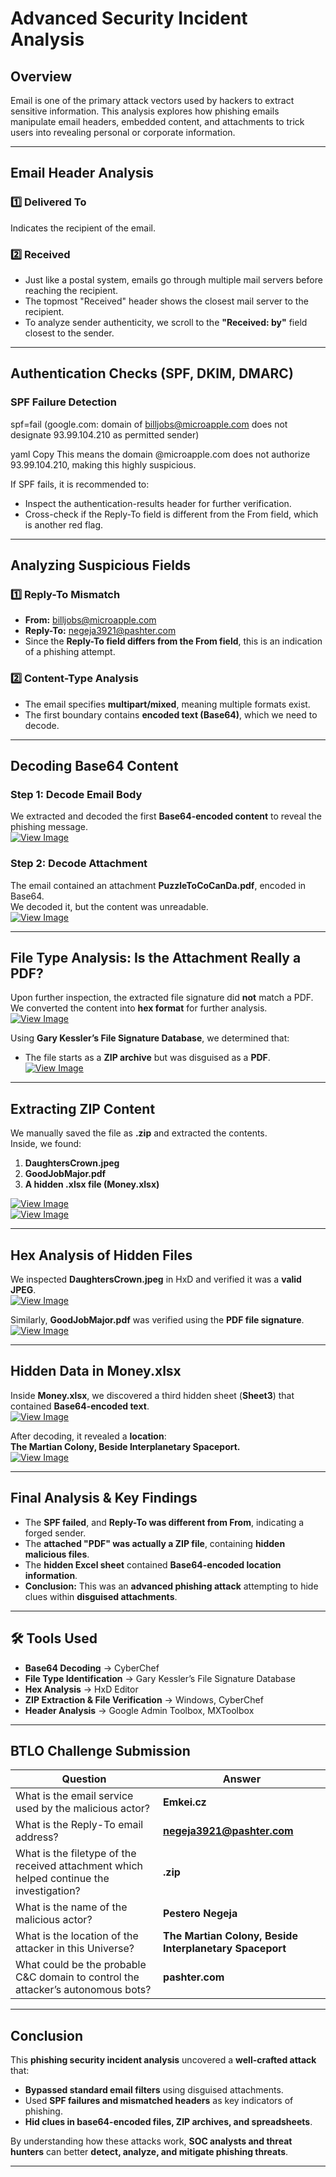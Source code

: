 # Advanced Security Incident Analysis

## Overview  
Email is one of the primary attack vectors used by hackers to extract sensitive information. This analysis explores how phishing emails manipulate email headers, embedded content, and attachments to trick users into revealing personal or corporate information.  

---

## Email Header Analysis  

### 1️⃣ Delivered To  
Indicates the recipient of the email.  

### 2️⃣ Received  
- Just like a postal system, emails go through multiple mail servers before reaching the recipient.  
- The topmost "Received" header shows the closest mail server to the recipient.  
- To analyze sender authenticity, we scroll to the **"Received: by"** field closest to the sender.  

---

## Authentication Checks (SPF, DKIM, DMARC)  

### SPF Failure Detection  
spf=fail (google.com: domain of billjobs@microapple.com does not designate 93.99.104.210 as permitted sender)

yaml
Copy
This means the domain @microapple.com does not authorize 93.99.104.210, making this highly suspicious.  

If SPF fails, it is recommended to:  
- Inspect the authentication-results header for further verification.  
- Cross-check if the Reply-To field is different from the From field, which is another red flag.  

---


## Analyzing Suspicious Fields  

### 1️⃣ Reply-To Mismatch  
- **From:** billjobs@microapple.com  
- **Reply-To:** negeja3921@pashter.com  
- Since the **Reply-To field differs from the From field**, this is an indication of a phishing attempt.  

### 2️⃣ Content-Type Analysis  
- The email specifies **multipart/mixed**, meaning multiple formats exist.  
- The first boundary contains **encoded text (Base64)**, which we need to decode.  

---


## Decoding Base64 Content  

### Step 1: Decode Email Body  
We extracted and decoded the first **Base64-encoded content** to reveal the phishing message.  
[![View Image](https://img.shields.io/badge/View_Image-Click_Here-blue?style=for-the-badge)](images/email_analysis_first_base64_decode.png)  

### Step 2: Decode Attachment  
The email contained an attachment **PuzzleToCoCanDa.pdf**, encoded in Base64.  
We decoded it, but the content was unreadable.  
[![View Image](https://img.shields.io/badge/View_Image-Click_Here-blue?style=for-the-badge)](images/email_analysis_attachment_decode_base64.png)  

---


## File Type Analysis: Is the Attachment Really a PDF?  
Upon further inspection, the extracted file signature did **not** match a PDF.  
We converted the content into **hex format** for further analysis.  
[![View Image](https://img.shields.io/badge/View_Image-Click_Here-blue?style=for-the-badge)](images/email_analysis_attachment_deoced_b64_hex.png)  

Using **Gary Kessler’s File Signature Database**, we determined that:  
- The file starts as a **ZIP archive** but was disguised as a **PDF**.  
[![View Image](https://img.shields.io/badge/View_Image-Click_Here-blue?style=for-the-badge)](images/email_analysis_gary_kessler_zip_pdf_file.png)  

---


## Extracting ZIP Content  
We manually saved the file as **.zip** and extracted the contents.  
Inside, we found:  

1. **DaughtersCrown.jpeg**  
2. **GoodJobMajor.pdf**  
3. **A hidden .xlsx file (Money.xlsx)**  

[![View Image](https://img.shields.io/badge/View_Image-Click_Here-blue?style=for-the-badge)](images/email_analysis_daughterscrown.png)  
[![View Image](https://img.shields.io/badge/View_Image-Click_Here-blue?style=for-the-badge)](images/email_analysis_goodjobmajor_pdf.png)  

---


## Hex Analysis of Hidden Files  
We inspected **DaughtersCrown.jpeg** in HxD and verified it was a **valid JPEG**.  
[![View Image](https://img.shields.io/badge/View_Image-Click_Here-blue?style=for-the-badge)](images/email_analysis_hxd_daughterscrown_garykessler.png)  

Similarly, **GoodJobMajor.pdf** was verified using the **PDF file signature**.  
[![View Image](https://img.shields.io/badge/View_Image-Click_Here-blue?style=for-the-badge)](images/email_analysis_hxd_goodjobmajor_garykessler.png)  

---


## Hidden Data in Money.xlsx  
Inside **Money.xlsx**, we discovered a third hidden sheet (**Sheet3**) that contained **Base64-encoded text**.  
[![View Image](https://img.shields.io/badge/View_Image-Click_Here-blue?style=for-the-badge)](images/email_analysis_money_xlsx_sheet3.png)  

After decoding, it revealed a **location**:  
**The Martian Colony, Beside Interplanetary Spaceport.**  
[![View Image](https://img.shields.io/badge/View_Image-Click_Here-blue?style=for-the-badge)](images/email_analysis_sheet3_cyberchef.png)  

---


## Final Analysis & Key Findings  
- The **SPF failed**, and **Reply-To was different from From**, indicating a forged sender.  
- The **attached "PDF" was actually a ZIP file**, containing **hidden malicious files**.  
- The **hidden Excel sheet** contained **Base64-encoded location information**.  
- **Conclusion:** This was an **advanced phishing attack** attempting to hide clues within **disguised attachments**.  

---


## 🛠 Tools Used  
- **Base64 Decoding** → CyberChef  
- **File Type Identification** → Gary Kessler’s File Signature Database  
- **Hex Analysis** → HxD Editor  
- **ZIP Extraction & File Verification** → Windows, CyberChef  
- **Header Analysis** → Google Admin Toolbox, MXToolbox  

---


## BTLO Challenge Submission  

| Question | Answer |  
|----------|--------|  
| What is the email service used by the malicious actor? | **Emkei.cz** |  
| What is the Reply-To email address? | **negeja3921@pashter.com** |  
| What is the filetype of the received attachment which helped continue the investigation? | **.zip** |  
| What is the name of the malicious actor? | **Pestero Negeja** |  
| What is the location of the attacker in this Universe? | **The Martian Colony, Beside Interplanetary Spaceport** |  
| What could be the probable C&C domain to control the attacker’s autonomous bots? | **pashter.com** |  

---


## Conclusion  
This **phishing security incident analysis** uncovered a **well-crafted attack** that:  
- **Bypassed standard email filters** using disguised attachments.  
- Used **SPF failures and mismatched headers** as key indicators of phishing.  
- **Hid clues in base64-encoded files, ZIP archives, and spreadsheets**.

By understanding how these attacks work, **SOC analysts and threat hunters** can better **detect, analyze, and mitigate phishing threats**.

---
